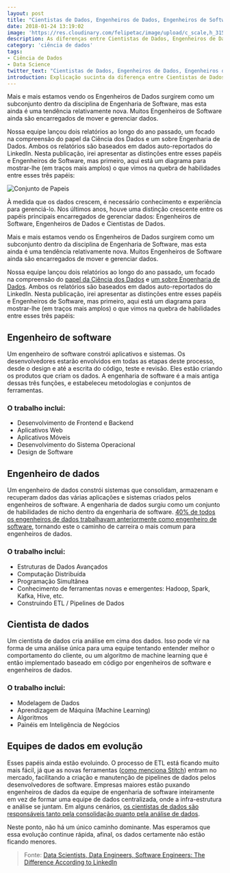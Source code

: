 ```yaml
---
layout: post
title: "Cientistas de Dados, Engenheiros de Dados, Engenheiros de Software: a diferença de acordo com o LinkedIn"
date: 2018-01-24 13:19:02
image: 'https://res.cloudinary.com/felipetac/image/upload/c_scale,h_315,w_600/v1516802242/cientistas-de-dados_hltivr.jpg'
description: As diferenças entre Cientistas de Dados, Engenheiros de Dados e Engenheiros de Software podem ficar um pouco confusos às vezes. Sendo assim, aqui está um post fornecido pelo convidado Jake Stein, CEO da Stitch anteriormente RJ Metrics, que visa esclarecer algumas dessas confusões com base em dados do LinkedIn
category: 'ciência de dados'
tags:
- Ciência de Dados
- Data Science
twitter_text: "Cientistas de Dados, Engenheiros de Dados, Engenheiros de Software: a diferença de acordo com o LinkedIn"
introduction: Explicação sucinta da diferença entre Cientistas de Dados, Engenheiros de Dados, Engenheiros de Software utilizando os dados fornecidos do LinkedIn
---
```

Mais e mais estamos vendo os Engenheiros de Dados surgirem como um subconjunto dentro da disciplina de Engenharia de Software, mas esta ainda é uma tendência relativamente nova. Muitos Engenheiros de Software ainda são encarregados de mover e gerenciar dados.

Nossa equipe lançou dois relatórios ao longo do ano passado, um focado na compreensão do papel da Ciência dos Dados e um sobre Engenharia de Dados. Ambos os relatórios são baseados em dados auto-reportados do LinkedIn. Nesta publicação, irei apresentar as distinções entre esses papéis e Engenheiros de Software, mas primeiro, aqui está um diagrama para mostrar-lhe (em traços mais amplos) o que vimos na quebra de habilidades entre esses três papéis:

![Conjunto de Papeis](https://res.cloudinary.com/felipetac/image/upload/v1516802242/data-science-engineer-software_mzrgtp.png)

À medida que os dados crescem, é necessário conhecimento e experiência para gerenciá-lo. Nos últimos anos, houve uma distinção crescente entre os papéis principais encarregados de gerenciar dados: Engenheiros de Software, Engenheiros de Dados e Cientistas de Dados.

Mais e mais estamos vendo os Engenheiros de Dados surgirem como um subconjunto dentro da disciplina de Engenharia de Software, mas esta ainda é uma tendência relativamente nova. Muitos Engenheiros de Software ainda são encarregados de mover e gerenciar dados.

Nossa equipe lançou dois relatórios ao longo do ano passado, um focado na compreensão do [papel da Ciência dos Dados](https://www.stitchdata.com/resources/reports/the-state-of-data-science/?thanks=true) e [um sobre Engenharia de Dados](https://www.stitchdata.com/resources/reports/the-state-of-data-engineering/?thanks=true). Ambos os relatórios são baseados em dados auto-reportados do LinkedIn. Nesta publicação, irei apresentar as distinções entre esses papéis e Engenheiros de Software, mas primeiro, aqui está um diagrama para mostrar-lhe (em traços mais amplos) o que vimos na quebra de habilidades entre esses três papéis:

<Imagem>

## Engenheiro de software

Um engenheiro de software constrói aplicativos e sistemas. Os desenvolvedores estarão envolvidos em todas as etapas deste processo, desde o design e até a escrita do código, teste e revisão. Eles estão criando os produtos que criam os dados. A engenharia de software é a mais antiga dessas três funções, e estabeleceu metodologias e conjuntos de ferramentas.

### O trabalho inclui:

- Desenvolvimento de Frontend e Backend
- Aplicativos Web
- Aplicativos Móveis
- Desenvolvimento do Sistema Operacional
- Design de Software

## Engenheiro de dados

Um engenheiro de dados constrói sistemas que consolidam, armazenam e recuperam dados das várias aplicações e sistemas criados pelos engenheiros de software. A engenharia de dados surgiu como um conjunto de habilidades de nicho dentro da engenharia de software. [40% de todos os engenheiros de dados trabalhavam anteriormente como engenheiro de software](https://www.stitchdata.com/resources/reports/the-state-of-data-engineering), tornando este o caminho de carreira o mais comum para engenheiros de dados.

### O trabalho inclui:

- Estruturas de Dados Avançados
- Computação Distribuída
- Programação Simultânea
- Conhecimento de ferramentas novas e emergentes: Hadoop, Spark, Kafka, Hive, etc.
- Construindo ETL / Pipelines de Dados

## Cientista de dados

Um cientista de dados cria análise em cima dos dados. Isso pode vir na forma de uma análise única para uma equipe tentando entender melhor o comportamento do cliente, ou um algoritmo de machine learning que é então implementado baseado em código por engenheiros de software e engenheiros de dados.

### O trabalho inclui:

- Modelagem de Dados
- Aprendizagem de Máquina (Machine Learning)
- Algoritmos
- Painéis em Inteligência de Negócios

## Equipes de dados em evolução

Esses papéis ainda estão evoluindo. O processo de ETL está ficando muito mais fácil, já que as novas ferramentas ([como menciona Stitch](https://www.stitchdata.com/)) entram no mercado, facilitando a criação e manutenção de pipelines de dados pelos desenvolvedores de software. Empresas maiores estão puxando engenheiros de dados da equipe de engenharia de software inteiramente em vez de formar uma equipe de dados centralizada, onde a infra-estrutura e análise se juntam. Em alguns cenários, [os cientistas de dados são responsáveis ​​tanto pela consolidação quanto pela análise de dados](http://multithreaded.stitchfix.com/blog/2016/03/16/engineers-shouldnt-write-etl/).

Neste ponto, não há um único caminho dominante. Mas esperamos que essa evolução continue rápida, afinal, os dados certamente não estão ficando menores.

> Fonte: [Data Scientists, Data Engineers, Software Engineers: The Difference According to LinkedIn](http://101.datascience.community/2016/11/28/data-scientists-data-engineers-software-engineers-the-difference-according-to-linkedin/)
